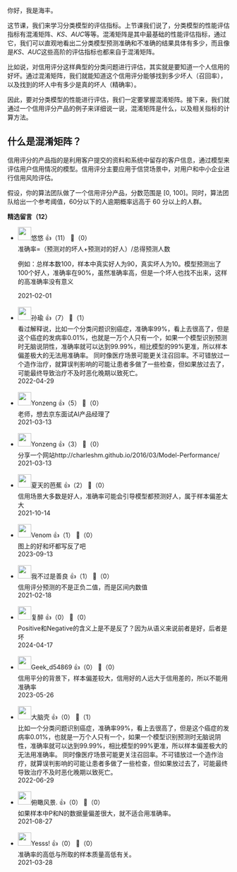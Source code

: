 你好，我是海丰。

这节课，我们来学习分类模型的评估指标。上节课我们说了，分类模型的性能评估指标有混淆矩阵、$KS、AUC$等等。混淆矩阵是其中最基础的性能评估指标，通过它，我们可以直观地看出二分类模型预测准确和不准确的结果具体有多少，而且像是$KS、AUC$这些高阶的评估指标也都来自于混淆矩阵。

比如说，对信用评分这样典型的分类问题进行评估，其实就是要知道一个人信用的好坏。通过混淆矩阵，我们就能知道这个信用评分能够找到多少坏人（召回率），以及找到的坏人中有多少是真的坏人（精确率）。

因此，要对分类模型的性能进行评估，我们一定要掌握混淆矩阵。接下来，我们就通过一个信用评分产品的例子来详细说一说，混淆矩阵是什么，以及相关指标的计算方法。

## 什么是混淆矩阵？

信用评分的产品指的是利用客户提交的资料和系统中留存的客户信息，通过模型来评估用户信用情况的模型。信用评分主要应用于信贷场景中，对用户和中小企业进行信用风险评估。

假设，你的算法团队做了一个信用评分产品，分数范围是 \[0, 100]。同时，算法团队给出一个参考阈值，60分以下的人逾期概率远高于 60 分以上的人群。
<div><strong>精选留言（12）</strong></div><ul>
<li><img src="https://static001.geekbang.org/account/avatar/00/17/e5/02/ffc27f1b.jpg" width="30px"><span>悠悠</span> 👍（11） 💬（0）<div>准确率=（预测对的坏人+预测对的好人）&#47;总得预测人数

例如：总样本数100，样本中真实好人为90，真实坏人为10。模型预测出了100个好人，准确率在90%，虽然准确率高，但是一个坏人也找不出来，这样的高准确率没有意义</div>2021-02-01</li><br/><li><img src="https://static001.geekbang.org/account/avatar/00/1b/99/49/43bd37b4.jpg" width="30px"><span>孙瑜</span> 👍（7） 💬（1）<div>看过解释说，比如一个分类问题识别癌症，准确率99%，看上去很高了，但是这个癌症的发病率0.01%，也就是一万个人只有一个，如果一个模型识别预测时无脑说阴性，准确率就可以达到99.99%，相比模型的99%更准，所以样本偏差极大的无法用准确率。
同时像医疗场景可能更关注召回率。不可错放过一个造作治疗，就算误判影响的可能让患者多做了一些检查，但如果放过去了，可能最终导致治疗不及时恶化晚期以致死亡。</div>2022-04-29</li><br/><li><img src="https://static001.geekbang.org/account/avatar/00/1b/8a/7f/b33a41c2.jpg" width="30px"><span>Yonzeng</span> 👍（5） 💬（0）<div>老师，想去京东面试AI产品经理了</div>2021-03-13</li><br/><li><img src="https://static001.geekbang.org/account/avatar/00/1b/8a/7f/b33a41c2.jpg" width="30px"><span>Yonzeng</span> 👍（3） 💬（0）<div>分享一个网站http:&#47;&#47;charleshm.github.io&#47;2016&#47;03&#47;Model-Performance&#47;</div>2021-03-13</li><br/><li><img src="https://static001.geekbang.org/account/avatar/00/2a/7e/ce/1573de47.jpg" width="30px"><span>夏天的芭蕉</span> 👍（2） 💬（0）<div>信用场景大多数是好人，准确率可能会引导模型都预测好人，属于样本偏差太大</div>2021-10-14</li><br/><li><img src="https://static001.geekbang.org/account/avatar/00/12/1c/f5/fd386689.jpg" width="30px"><span>Venom</span> 👍（1） 💬（0）<div>图上的好和坏都写反了吧</div>2023-09-13</li><br/><li><img src="https://static001.geekbang.org/account/avatar/00/24/3a/2a/fe162a73.jpg" width="30px"><span>我不过是善良</span> 👍（1） 💬（0）<div>信用评分预测的不是正负二值，而是区间内数值</div>2021-02-18</li><br/><li><img src="https://static001.geekbang.org/account/avatar/00/0f/57/35/36346b0d.jpg" width="30px"><span>复醉</span> 👍（0） 💬（0）<div>Positive和Negative的含义上是不是反了？因为从语义来说前者是好，后者是坏</div>2024-04-17</li><br/><li><img src="" width="30px"><span>Geek_d54869</span> 👍（0） 💬（0）<div>信用平分的背景下，样本偏差较大，信用好的人远大于信用差的，所以不能用准确率</div>2023-05-26</li><br/><li><img src="https://static001.geekbang.org/account/avatar/00/10/03/67/abb7bfe3.jpg" width="30px"><span>大脑壳</span> 👍（0） 💬（1）<div>比如一个分类问题识别癌症，准确率99%，看上去很高了，但是这个癌症的发病率0.01%，也就是一万个人只有一个，如果一个模型识别预测时无脑说阴性，准确率就可以达到99.99%，相比模型的99%更准，所以样本偏差极大的无法用准确率。
同时像医疗场景可能更关注召回率。不可错放过一个造作治疗，就算误判影响的可能让患者多做了一些检查，但如果放过去了，可能最终导致治疗不及时恶化晚期以致死亡。</div>2022-06-29</li><br/><li><img src="https://static001.geekbang.org/account/avatar/00/0f/ee/c6/bebcbcf0.jpg" width="30px"><span>俯瞰风景.</span> 👍（0） 💬（0）<div>如果样本中P和N的数据量偏差很大，就不适合用准确率。</div>2021-08-27</li><br/><li><img src="https://static001.geekbang.org/account/avatar/00/24/28/5f/3f40169c.jpg" width="30px"><span>Yesss!</span> 👍（0） 💬（0）<div>准确率的高低与所取的样本质量高低有关。</div>2021-03-28</li><br/>
</ul>